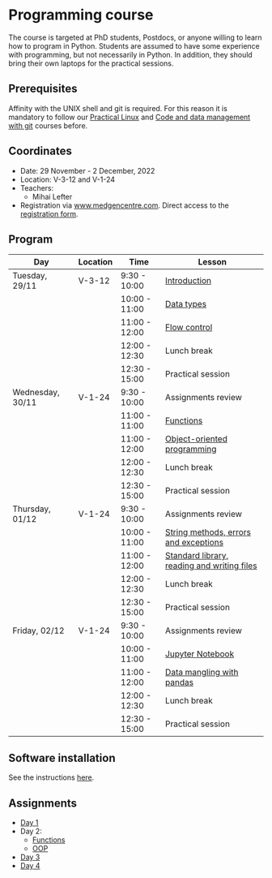 Programming course
==================

The course is targeted at PhD students, Postdocs, or anyone willing to learn
how to program in Python. Students are assumed to have some experience with
programming, but not necessarily in Python. In addition, they should bring
their own laptops for the practical sessions.

## Prerequisites

Affinity with the UNIX shell and git is required. For this reason it is
mandatory to follow our
[Practical Linux](https://git.lumc.nl/courses/practical-linux-course)
and [Code and data management with git](https://git.lumc.nl/courses/gitcourse)
courses before.

## Coordinates

- Date: 29 November - 2 December, 2022
- Location: V-3-12 and V-1-24
- Teachers:
  - Mihai Lefter
- Registration via www.medgencentre.com. Direct access to the
[registration form](https://forms.lumc.nl/lumc2/PYTHONcourse).

Program
-------

| Day              | Location | Time          | Lesson                                              |
|------------------|----------|---------------|-----------------------------------------------------|
| Tuesday, 29/11   | V-3-12   |  9:30 - 10:00 | [Introduction][introduction]                        |
|                  |          | 10:00 - 11:00 | [Data types][data_types]                            |
|                  |          | 11:00 - 12:00 | [Flow control][flow_control]                        |
|                  |          | 12:00 - 12:30 | Lunch break                                         |
|                  |          | 12:30 - 15:00 | Practical session                                   |
| Wednesday, 30/11 | V-1-24   |  9:30 - 10:00 | Assignments review                                  |
|                  |          | 11:00 - 11:00 | [Functions][functions]                              |
|                  |          | 11:00 - 12:00 | [Object-oriented programming][oop]                  |
|                  |          | 12:00 - 12:30 | Lunch break                                         |
|                  |          | 12:30 - 15:00 | Practical session                                   |
| Thursday, 01/12  | V-1-24   |  9:30 - 10:00 | Assignments review                                  |
|                  |          | 10:00 - 11:00 | [String methods, errors and exceptions][strings]    |
|                  |          | 11:00 - 12:00 | [Standard library, reading and writing files][std_library]  |
|                  |          | 12:00 - 12:30 | Lunch break                                         |
|                  |          | 12:30 - 15:00 | Practical session                                   |
| Friday, 02/12    | V-1-24   |  9:30 - 10:00 | Assignments review                                  |
|                  |          | 10:00 - 11:00 | [Jupyter Notebook][jupyter_notebook]                |
|                  |          | 11:00 - 12:00 | [Data mangling with pandas][pandas]                 |
|                  |          | 12:00 - 12:30 | Lunch break                                         |
|                  |          | 12:30 - 15:00 | Practical session                                   |

Software installation
---------------------

See the instructions [here](https://docs.anaconda.com/anaconda/install/).

Assignments
-----------

- [Day 1](https://classroom.github.com/a/1sakSN00)
- Day 2:
  - [Functions]()
  - [OOP]()
- [Day 3]()
- [Day 4]()

[basics]: https://campus.datacamp.com/courses/intro-to-python-for-data-science/chapter-1-python-basics?ex=1
[lists]: https://campus.datacamp.com/courses/intro-to-python-for-data-science/chapter-2-python-lists?ex=1
[builtins]: https://campus.datacamp.com/courses/intro-to-python-for-data-science/chapter-3-functions-and-packages?ex=1
[flow_control_external]: https://www.youtube.com/watch?v=RpoUAGp7Pcc
[dictionaries_external]: https://www.youtube.com/watch?v=XCcpzWs-CI4
[sets_external]: https://www.youtube.com/watch?v=sBvaPopWOmQ
[tuples_external]: https://www.youtube.com/watch?v=NI26dqhs2Rk
[functions_external]: https://www.youtube.com/watch?v=NE97ylAnrz4
[text_files_external]: https://www.youtube.com/watch?v=4mX0uPQFLDU
[exceptions_external]: https://www.youtube.com/watch?v=nlCKrKGHSSk
[oop_cs_dojo_1]: https://www.youtube.com/watch?v=8yjkWGRlUmY
[oop_cs_dojo_2]: https://www.youtube.com/watch?v=wfcWRAxRVBA
[oop_traversy_media]: https://www.youtube.com/watch?v=MikphENIrOo
[oop_tech_with_tim]: https://www.youtube.com/watch?v=JeznW_7DlB0&t=2213s
[data_analysis_external]: https://www.youtube.com/watch?v=r-uOLxNrNk8

[lists_socratica]: https://www.youtube.com/watch?v=ohCDWZgNIU0
[lists_comprehension]: https://www.youtube.com/watch?v=AhSvKGTh28Q
[string_methods]: https://www.youtube.com/watch?v=F2x20Ks4M8U
[builtins_overview]: https://www.youtube.com/watch?v=NBIs5FgYmB8&list=PL4eU-_ytIUt_s4S9aZ6rLoP7aAUkj66gx

[exercises_lists]: planning/exercises_lists.md
[exercises_flow_control]: planning/exercises_flow_control.md
[exercises_dictionaries]: planning/exercises_dictionaries.md
[exercises_sets]: planning/exercises_sets.md
[exercises_tuples]: planning/exercises_tuples.md
[exercises_functions]: planning/exercises_user_defined_functions.md
[exercises_text_files]: planning/exercises_text_files.md
[exercises_exceptions]: planning/exercises_exceptions.md

[introduction]: introduction/introduction/introduction.pdf?inline=false
[data_types]: https://git.lumc.nl/courses/programming-course/raw/master/introduction/data_types/data_types.pdf?inline=false
[flow_control]: https://git.lumc.nl/courses/programming-course/raw/master/introduction/flow_control/flow_control.pdf?inline=false
[functions]: https://git.lumc.nl/courses/programming-course/raw/master/introduction/functions/functions.pdf?inline=false
[strings]: https://git.lumc.nl/courses/programming-course/raw/master/more_python/more_01/more_01.pdf?inline=false
[std_library]: https://git.lumc.nl/courses/programming-course/raw/master/more_python/more_02/more_02.pdf?inline=false
[oop]: https://git.lumc.nl/courses/programming-course/raw/master/oop/oop.pdf
[jupyter_notebook]: http://nbviewer.ipython.org/urls/git.lumc.nl/courses/programming-course/raw/master/jupyter/05_jupyter.ipynb
[pandas]: http://nbviewer.ipython.org/urls/git.lumc.nl/courses/programming-course/raw/master/pandas/pandas.ipynb
